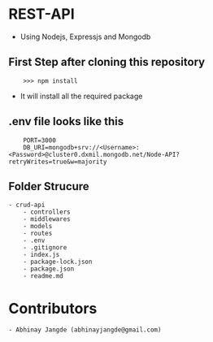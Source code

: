 # REST-API
- Using Nodejs, Expressjs and Mongodb

## First Step after cloning this repository

```node
    >>> npm install
```
- It will install all the required package
## .env file looks like this
```env
    PORT=3000
    DB_URI=mongodb+srv://<Username>:<Password>@cluster0.dxmil.mongodb.net/Node-API?retryWrites=true&w=majority
```

## Folder Strucure

    - crud-api
        - controllers
        - middlewares
        - models
        - routes
        - .env
        - .gitignore
        - index.js
        - package-lock.json
        - package.json
        - readme.md

# Contributors
    - Abhinay Jangde (abhinayjangde@gmail.com)